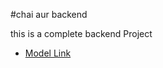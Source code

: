 #chai aur backend

this is a complete  backend Project

- [Model Link](https://app.eraser.io/workspace/1cE8Yfn3QjVk319M1gLj)
